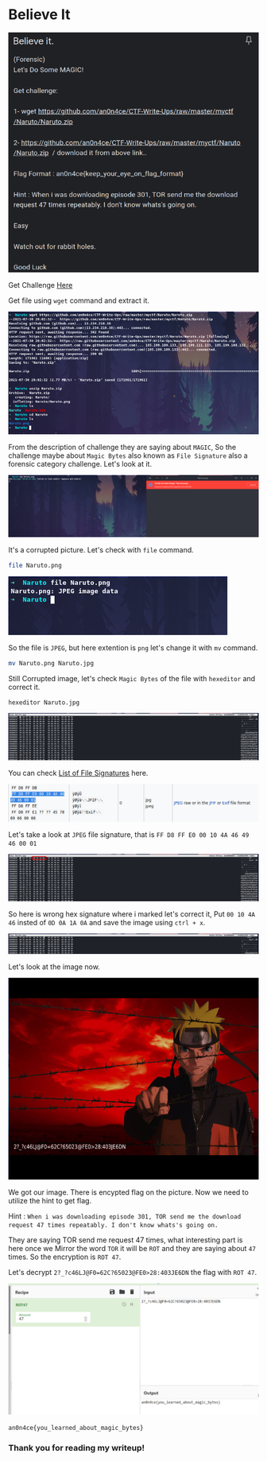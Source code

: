 # Believe It

![](img/1.png)

Get Challenge [Here](https://github.com/an0n4ce/CTF-Write-Ups/raw/master/myctf/Naruto/Naruto.zip)

Get file using `wget` command and extract it.

![](img/2.png)

From the description of challenge they are saying about `MAGIC`, So the challenge maybe about `Magic Bytes` also known as `File Signature` also a forensic category challenge.
Let's look at it.

![](img/3.png)

It's a corrupted picture. Let's check with `file` command.
```bash
file Naruto.png
```

![](img/4.png)

So the file is `JPEG`, but here extention is `png` let's change it with `mv` command.
```bash
mv Naruto.png Naruto.jpg
```

Still Corrupted image, let's check `Magic Bytes` of the file with `hexeditor` and correct it.
```bash
hexeditor Naruto.jpg
```

![](img/5.png)

You can check [List of File Signatures](https://en.wikipedia.org/wiki/List_of_file_signatures) here.

![](img/05.png)

Let's take a look at `JPEG` file signature, that is `FF D8 FF E0 00 10 4A 46 49 46 00 01`

![](img/6.png)

So here is wrong hex signature where i marked let's correct it, Put `00 10 4A 46` insted of `0D 0A 1A 0A` and save the image using `ctrl + x`.

![](img/7.png)

Let's look at the image now.

![](img/8.png)

We got our image. There is encypted flag on the picture. Now we need to utilize the hint to get flag.

Hint : `When i was downloading episode 301, TOR send me the download request 47 times repeatably. I don't know whats's going on.`

They are saying TOR send me request 47 times, what interesting part is here once we Mirror the word `TOR` it will be `ROT` and they are saying about `47` times.
So the encryption is `ROT 47`.

Let's decrypt ` 2?_?c46LJ@F0=62C?65023@FE0>28:403JE6DN ` the flag with `ROT 47`.

![](img/9.png)

``` an0n4ce{you_learned_about_magic_bytes} ```

### Thank you for reading my writeup!
